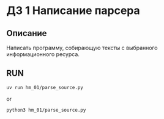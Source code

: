 # ДЗ 1 Написание парсера
## Описание
Написать программу, собирающую тексты с выбранного информационного ресурса.

## RUN
```commandline
uv run hm_01/parse_source.py 
```
or
```commandline
python3 hm_01/parse_source.py 
```